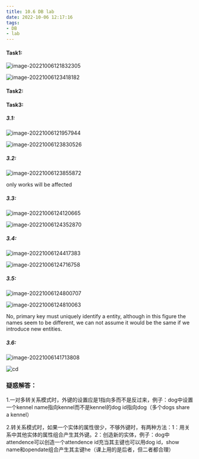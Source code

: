 ```yaml
---
title: 10.6 DB lab
date: 2022-10-06 12:17:16
tags:
- DB
- lab
---
```


#### Task1:

![image-20221006121832305](10-6-DB-lab/image-20221006121832305.png)

![image-20221006123418182](10-6-DB-lab/image-20221006123418182.png)

#### Task2:

#### Task3:

##### 3.1:

![image-20221006121957944](10-6-DB-lab/image-20221006121957944.png)

![image-20221006123830526](10-6-DB-lab/image-20221006123830526.png)

##### 3.2:

![image-20221006123855872](10-6-DB-lab/image-20221006123855872.png)

only works will be affected

##### 3.3:

![image-20221006124120665](10-6-DB-lab/image-20221006124120665.png)

![image-20221006124352870](10-6-DB-lab/image-20221006124352870.png)

##### 3.4:

![image-20221006124417383](10-6-DB-lab/image-20221006124417383.png)

![image-20221006124716758](10-6-DB-lab/image-20221006124716758.png)

##### 3.5:

![image-20221006124800707](10-6-DB-lab/image-20221006124800707.png)

![image-20221006124810063](10-6-DB-lab/image-20221006124810063.png)

No, primary key must uniquely identify a entity, although in this figure the names seem to be different, we can not assume it would be the same if we introduce new entities.

##### 3.6:

![image-20221006141713808](10-6-DB-lab/image-20221006141713808.png)

![cd](10-6-DB-lab/无标题1.png)

### 疑惑解答：

1.一对多转关系模式时，外键的设置应是1指向多而不是反过来，例子：dog中设置一个kennel name指向kennel而不是kennel的dog id指向dog（多个dogs share a kennel）

2.转关系模式时，如果一个实体的属性很少，不够外键时，有两种方法：1：用关系中其他实体的属性组合产生其外键。2：创造新的实体，例子：dog中attendence可以创造一个attendence id充当其主键也可以用dog id，show name和opendate组合产生其主键he（课上用的是后者，但二者都合理）
